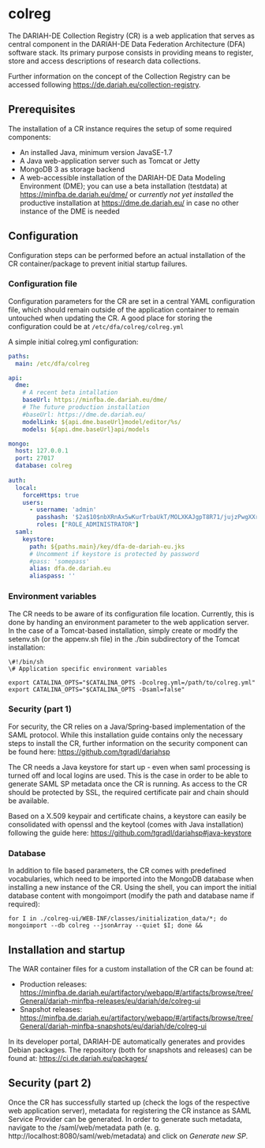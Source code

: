 # colreg

The DARIAH-DE Collection Registry (CR) is a web application that serves as central component in the DARIAH-DE Data Federation Architecture (DFA) software stack. Its primary purpose consists in providing means to register, store and access descriptions of research data collections.

Further information on the concept of the Collection Registry can be accessed following https://de.dariah.eu/collection-registry.

## Prerequisites

The installation of a CR instance requires the setup of some required components:
* An installed Java, minimum version JavaSE-1.7
* A Java web-application server such as Tomcat or Jetty
* MongoDB 3 as storage backend
* A web-accessible installation of the DARIAH-DE Data Modeling Environment (DME); you can use a beta installation (testdata) at https://minfba.de.dariah.eu/dme/ or *currently not yet installed* the productive installation at https://dme.de.dariah.eu/ in case no other instance of the DME is needed

## Configuration

Configuration steps can be performed before an actual installation of the CR container/package to prevent initial startup failures.

### Configuration file

Configuration parameters for the CR are set in a central YAML configuration file, which should remain outside of the application container to remain untouched when updating the CR. A good place for storing the configuration could be at `/etc/dfa/colreg/colreg.yml`

A simple initial colreg.yml configuration:

```yaml
paths:
  main: /etc/dfa/colreg

api:
  dme:
    # A recent beta intallation 
    baseUrl: https://minfba.de.dariah.eu/dme/
    # The future production installation
    #baseUrl: https://dme.de.dariah.eu/
    modelLink: ${api.dme.baseUrl}model/editor/%s/
    models: ${api.dme.baseUrl}api/models

mongo:
  host: 127.0.0.1
  port: 27017
  database: colreg
  
auth:
  local: 
    forceHttps: true
    users:  
      - username: 'admin'
        passhash: '$2a$10$nbXRnAx5wKurTrbaUkT/MOLXKAJgpT8R71/jujzPwgXXrG.OqlBKW'
        roles: ["ROLE_ADMINISTRATOR"]
  saml:
    keystore:
      path: ${paths.main}/key/dfa-de-dariah-eu.jks
      # Uncomment if keystore is protected by password
      #pass: 'somepass'
      alias: dfa.de.dariah.eu
      aliaspass: ''
```

### Environment variables

The CR needs to be aware of its configuration file location. Currently, this is done by handing an environment parameter to the web application server. In the case of a Tomcat-based installation, simply create or modify the setenv.sh (or the appenv.sh file) in the ./bin subdirectory of the Tomcat installation:

```
\#!/bin/sh
\# Application specific environment variables

export CATALINA_OPTS="$CATALINA_OPTS -Dcolreg.yml=/path/to/colreg.yml"
export CATALINA_OPTS="$CATALINA_OPTS -Dsaml=false"
```

### Security (part 1)

For security, the CR relies on a Java/Spring-based implementation of the SAML protocol. While this installation guide contains only the necessary steps to install the CR, further information on the security component can be found here: https://github.com/tgradl/dariahsp

The CR needs a Java keystore for start up - even when saml processing is turned off and local logins are used. This is the case in order to be able to generate SAML SP metadata once the CR is running. As access to the CR should be protected by SSL, the required certificate pair and chain should be available.

Based on a X.509 keypair and certificate chains, a keystore can easily be consolidated with openssl and the keytool (comes with Java installation) following the guide here: https://github.com/tgradl/dariahsp#java-keystore

### Database

In addition to file based parameters, the CR comes with predefined vocabularies, which need to be imported into the MongoDB database when installing a new instance of the CR. Using the shell, you can import the initial database content with mongoimport (modify the path and database name if required):

```
for I in ./colreg-ui/WEB-INF/classes/initialization_data/*; do mongoimport --db colreg --jsonArray --quiet $I; done && 
```

## Installation and startup

The WAR container files for a custom installation of the CR can be found at:
* Production releases: https://minfba.de.dariah.eu/artifactory/webapp/#/artifacts/browse/tree/General/dariah-minfba-releases/eu/dariah/de/colreg-ui
* Snapshot releases: https://minfba.de.dariah.eu/artifactory/webapp/#/artifacts/browse/tree/General/dariah-minfba-snapshots/eu/dariah/de/colreg-ui

In its developer portal, DARIAH-DE automatically generates and provides Debian packages. The repository (both for snapshots and releases) can be found at: https://ci.de.dariah.eu/packages/

## Security (part 2)

Once the CR has successfully started up (check the logs of the respective web application server), metadata for registering the CR instance as SAML Service Provider can be generated. In order to generate such metadata, navigate to the /saml/web/metadata path (e. g. http://localhost:8080/saml/web/metadata) and click on *Generate new SP*.   

